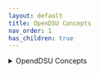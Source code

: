 ```yaml
---
layout: default
title: OpenDSU Concepts
nav_order: 1
has_children: true
---
```

<details>
  <summary>OpendDSU Concepts</summary>

  <p><a href="link-to-rfc-001">DSU Introduction (RFC-001)</a></p>
  <p><a href="link-to-rfc-002">KeySSI (RFC-002)</a></p>
  <p><a href="link-to-rfc-003">Brick Storages (RFC-003)</a></p>
  <p><a href="link-to-rfc-005">Anchoring (RFC-005)</a></p>
  <p><a href="link-to-rfc-006">DSU Mounting (RFC-006)</a></p>
  <p><a href="link-to-rfc-007">DSU Types (RFC-007)</a></p>
  <p><a href="link-to-rfc-008">DSU Reconstruction (RFC-008)</a></p>
  <p><a href="link-to-rfc-022">BDNS (RFC-022)</a></p>
  <p><a href="link-to-rfc-028">SSApp Architecture (RFC-028)</a></p>
  <p><a href="link-to-rfc-032">Cloud and Edge Wallets (RFC-032)</a></p>
</details>
